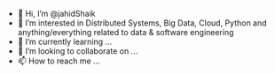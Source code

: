 - 👋 Hi, I’m @jahidShaik
- 👀 I’m interested in Distributed Systems, Big Data, Cloud, Python and anything/everything related to data & software engineering
- 🌱 I’m currently learning ...
- 💞️ I’m looking to collaborate on ...
- 📫 How to reach me ...

<!---
jahidShaik/jahidShaik is a ✨ special ✨ repository because its `README.md` (this file) appears on your GitHub profile.
You can click the Preview link to take a look at your changes.
--->
